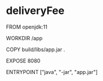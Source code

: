 # deliveryFee

FROM openjdk:11

WORKDIR /app

COPY build/libs/app.jar .

EXPOSE 8080

ENTRYPOINT ["java", "-jar", "app.jar"]